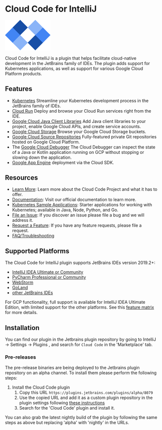 # Cloud Code for IntelliJ 
<img src="cloud_code.png" alt="Cloud Code" width="150" />

Cloud Code for IntelliJ is a plugin that helps facilitate cloud-native development in the JetBrains 
family of IDEs. The plugin adds support for Kubernetes applications, as well as support for various
Google Cloud Platform products.

## Features

* [Kubernetes](https://cloud.google.com/code/docs/intellij/quickstart-k8s) Streamline your Kubernetes development process in the JetBrains family of IDEs.
* [Cloud Run](https://cloud.google.com/code/docs/intellij/quickstart-cloud-run) Deploy and browse your Cloud Run services right from the IDE.
* [Google Cloud Java Client Libraries](https://cloud.google.com/tools/intellij/docs/client-libraries) 
  Add Java client libraries to your project, enable Google Cloud APIs, and create service accounts.
* [Google Cloud Storage](https://cloud.google.com/storage/) 
  Browse your Google Cloud Storage buckets.
* [Google Cloud Source Repositories](https://cloud.google.com/tools/cloud-repositories/) 
  Fully-featured private Git repositories hosted on Google Cloud Platform.
* The [Google Cloud Debugger](https://cloud.google.com/tools/cloud-debugger/) 
  The Cloud Debugger can inspect the state of a Java or Kotlin application running on 
  GCP without stopping or slowing down the application.
* [Google App Engine](https://cloud.google.com/appengine/docs/) deployment via the Cloud SDK.

## Resources
* [Learn More](https://cloud.google.com/code): Learn more about the Cloud Code Project and what it has to offer.
* [Documentation](https://cloud.google.com/code/docs/intellij/): Visit our official documentation to learn more.
* [Kubernetes Sample Applications](https://github.com/GoogleCloudPlatform/cloud-code-samples): Starter applications for working with Kubernetes; available in Java, Node, Python, and Go.
* [File an Issue](https://github.com/GoogleCloudPlatform/google-cloud-intellij/issues/new): If you discover an issue please file a bug and we will address it. 
* [Request a Feature](https://github.com/GoogleCloudPlatform/google-cloud-intellij/issues/new): If you have any feature requests, please file a request.
* [FAQ/Troubleshooting](https://cloud.google.com/code/docs/intellij/troubleshooting)

## Supported Platforms

The Cloud Code for IntelliJ plugin supports JetBrains IDEs version 2019.2+: 
* [IntelliJ IDEA Ultimate or Community](https://www.jetbrains.com/idea/)
* [PyCharm Professional or Community](https://www.jetbrains.com/pycharm/)
* [WebStorm](https://www.jetbrains.com/webstorm/)
* [GoLand](https://www.jetbrains.com/go/)
* [other JetBrains IDEs](https://www.jetbrains.com/products.html)

For GCP functionality, full support is available for IntelliJ IDEA Ultimate Edition, with limited
support for the other platforms. See this [feature matrix](https://cloud.google.com/code/docs#features)
for more details.

## Installation

You can find our plugin in the Jetbrains plugin repository by going to IntelliJ -> Settings -> Plugins , and search for `Cloud Code` in the 'Marketplace' tab. 

### Pre-releases 

The pre-release binaries are being deployed to the Jetbrains plugin repository on an alpha
channel. To install them please perform the following steps:

1. Install the Cloud Code plugin
    1. Copy this URL `https://plugins.jetbrains.com/plugins/alpha/8079`
    1. Use the copied URL and add it as a custom plugin repository in the plugin settings following [these instructions](https://www.jetbrains.com/help/idea/managing-plugins.html#repos)
    1. Search for the 'Cloud Code' plugin and install it.

You can also grab the latest nightly build of the plugin by following the same steps as above but 
replacing 'alpha' with 'nightly' in the URLs.
